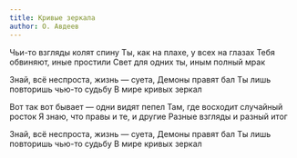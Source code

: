```yaml
---
title: Кривые зеркала
author: О. Авдеев
---
```


Чьи-то взгляды колят спину
Ты, как на плахе, у всех на глазах
Тебя обвиняют, иные простили
Свет для одних ты, иным полный мрак

Знай, всё неспроста, жизнь — суета,
Демоны правят бал
Ты лишь повторишь чью-то судьбу
В мире кривых зеркал

Вот так вот бывает — одни видят пепел
Там, где восходит случайный росток
Я знаю, что правы и те, и другие
Разные взгляды и разный итог

Знай, всё неспроста, жизнь — суета,
Демоны правят бал
Ты лишь повторишь чью-то судьбу
В мире кривых зеркал
